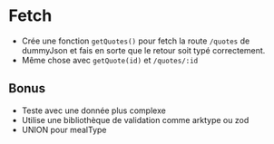 # Fetch

- Crée une fonction `getQuotes()` pour fetch la route `/quotes` de dummyJson et fais en sorte que le retour soit typé correctement.
- Même chose avec `getQuote(id)` et `/quotes/:id`

## Bonus

- Teste avec une donnée plus complexe
- Utilise une bibliothèque de validation comme arktype ou zod
- UNION pour mealType
